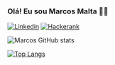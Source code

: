 ### Olá! Eu sou Marcos Malta 👋🏻

[![Linkedin](https://img.shields.io/badge/LinkedIn-0077B5?style=for-the-badge&logo=linkedin&logoColor=white)](https://www.linkedin.com/in/marcos-malta-1b3a4324b/)
[![Hackerank](https://img.shields.io/badge/-Hackerrank-2EC866?style=for-the-badge&logo=HackerRank&logoColor=white)](https://www.hackerrank.com/profile/marcosmalta132)

![Marcos GitHub stats](https://github-readme-stats.vercel.app/api?username=marcosmaltaa&show_icons=true&theme=radical)

[![Top Langs](https://github-readme-stats.vercel.app/api/top-langs/?username=marcosmaltaa&layout=donut-vertical)](https://github.com/anuraghazra/github-readme-stats)
